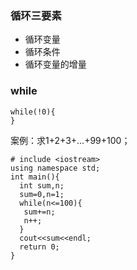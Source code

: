 ### 循环三要素
- 循环变量
- 循环条件
- 循环变量的增量

### while
```
while(!0){
}
```
案例：求1+2+3+...+99+100；
```
# include <iostream>
using namespace std;
int main(){
  int sum,n;
  sum=0,n=1;
  while(n<=100){
   sum+=n;
   n++;
  }
  cout<<sum<<endl;
  return 0;
}
```

